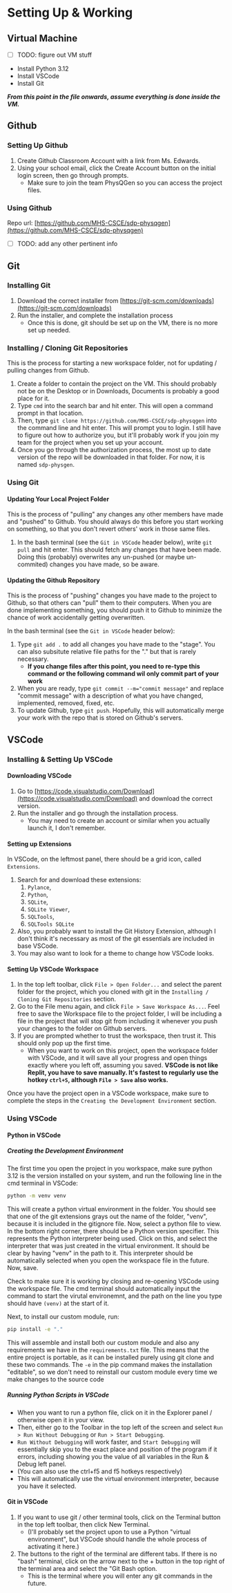 # Setting Up & Working

## Virtual Machine

- [ ] TODO: figure out VM stuff

- Install Python 3.12
- Install VSCode
- Install Git

***From this point in the file onwards, assume everything is done inside the VM.***

## Github

### Setting Up Github

1. Create Github Classroom Account with a link from Ms. Edwards.
2. Using your school email, click the Create Account button on the initial login screen, then go through prompts.
   - Make sure to join the team PhysQGen so you can access the project files.

### Using Github

Repo url: [https://github.com/MHS-CSCE/sdp-physqgen](https://github.com/MHS-CSCE/sdp-physqgen)

- [ ] TODO: add any other pertinent info

## Git

### Installing Git

1. Download the correct installer from [https://git-scm.com/downloads](https://git-scm.com/downloads)
2. Run the installer, and complete the installation process
    - Once this is done, git should be set up on the VM, there is no more set up needed.

### Installing / Cloning Git Repositories

This is the process for starting a new workspace folder, not for updating / pulling changes from Github.

1. Create a folder to contain the project on the VM. This should probably not be on the Desktop or in Downloads, Documents is probably a good place for it.
2. Type `cmd` into the search bar and hit enter. This will open a command prompt in that location.
3. Then, type `git clone https://github.com/MHS-CSCE/sdp-physqgen` into the command line and hit enter. This will prompt you to login. I still have to figure out how to authorize you, but it'll probably work if you join my team for the project when you set up your account.
4. Once you go through the authorization process, the most up to date version of the repo will be downloaded in that folder. For now, it is named `sdp-physgen`.

### Using Git

#### Updating Your Local Project Folder

This is the process of "pulling" any changes any other members have made and "pushed" to Github. You should always do this before you start working on something, so that you don't revert others' work in those same files.

1. In the bash terminal (see the `Git in VSCode` header below), write `git pull` and hit enter. This should fetch any changes that have been made. Doing this (probably) overwrites any un-pushed (or maybe un-commited) changes you have made, so be aware.

#### Updating the Github Repository

This is the process of "pushing" changes you have made to the project to Github, so that others can "pull" them to their computers. When you are done implementing something, you should push it to Github to minimize the chance of work accidentally getting overwritten.

In the bash terminal (see the `Git in VSCode` header below):

1. Type `git add .` to add all changes you have made to the "stage". You can also subsitute relative file paths for the "." but that is rarely necessary.
    - **If you change files after this point, you need to re-type this command or the following command wil only commit part of your work**
2. When you are ready, type `git commit --m="commit message"` and replace "commit message" with a description of what you have changed, implemented, removed, fixed, etc.
3. To update Github, type `git push`. Hopefully, this will automatically merge your work with the repo that is stored on Github's servers.

## VSCode

### Installing & Setting Up VSCode

#### Downloading VSCode

1. Go to [https://code.visualstudio.com/Download](https://code.visualstudio.com/Download) and download the correct version.
2. Run the installer and go through the installation process.
    - You may need to create an account or similar when you actually launch it, I don't remember.

#### Setting up Extensions

In VSCode, on the leftmost panel, there should be a grid icon, called `Extensions`.

1. Search for and download these extensions:
    1. `Pylance`,
    2. `Python`,
    3. `SQLite`,
    4. `SQLite Viewer`,
    5. `SQLTools`,
    6. `SQLTools SQLite`
2. Also, you probably want to install the Git History Extension, although I don't think it's necessary as most of the git essentials are included in base VSCode.
3. You may also want to look for a theme to change how VSCode looks.

#### Setting Up VSCode Workspace

1. In the top left toolbar, click `File > Open Folder...` and select the parent folder for the project, which you cloned with git in the `Installing / Cloning Git Repositories` section.
2. Go to the File menu again, and click `File > Save Workspace As...`. Feel free to save the Workspace file to the project folder, I will be including a file in the project that will stop git from including it whenever you push your changes to the folder on Github servers.
3. If you are prompted whether to trust the workspace, then trust it. This should only pop up the first time.
    - When you want to work on this project, open the workspace folder with VSCode, and it will save all your progress and open things exactly where you left off, assuming you saved. **VSCode is not like Replit, you have to save manually. It's fastest to regularly use the hotkey `ctrl+S`, although `File > Save` also works.**

Once you have the project open in a VSCode workspace, make sure to complete the steps in the `Creating the Development Environment` section.

### Using VSCode

#### Python in VSCode

##### Creating the Development Environment

The first time you open the project in you workspace, make sure python 3.12 is the version installed on your system, and run the following line in the cmd terminal in VSCode:

```cmd
python -m venv venv
```

This will create a python virtual environment in the folder. You should see that one of the git extensions grays out the name of the folder, "venv", because it is included in the gitignore file. Now, select a python file to view. In the bottom right corner, there should be a Python version specifier. This represents the Python interpreter being used. Click on this, and select the interpreter that was just created in the virtual environment. It should be clear by having "venv" in the path to it. This interpreter should be automatically selected when you open the workspace file in the future. Now, save.

Check to make sure it is working by closing and re-opening VSCode using the workspace file. The cmd terminal should automatically input the command to start the virutal environemnt, and the path on the line you type should have `(venv)` at the start of it.

Next, to install our custom module, run:

```cmd
pip install -e "."
```

This will assemble and install both our custom module and also any requirements we have in the `requirements.txt` file. This means that the entire project is portable, as it can be installed purely using git clone and these two commands. The `-e` in the pip command makes the installation "editable", so we don't need to reinstall our custom module every time we make changes to the source code

##### Running Python Scripts in VSCode

- When you want to run a python file, click on it in the Explorer panel / otherwise open it in your view.
- Then, either go to the Toolbar in the top left of the screen and select `Run > Run Without Debugging` or `Run > Start Debugging`.
- `Run Without Debugging` will work faster, and `Start Debugging` will essentially skip you to the exact place and position of the program if it errors, including showing you the value of all variables in the Run & Debug left panel.
- (You can also use the ctrl+f5 and f5 hotkeys respectively)
- This will automatically use the virtual environment interpreter, because you have it selected.

#### Git in VSCode

1. If you want to use git / other terminal tools, click on the Terminal button in the top left toolbar, then click New Terminal.
    - (I'll probably set the project upon to use a Python "virtual environment", but VSCode should handle the whole process of activating it here.)
2. The buttons to the right of the terminal are different tabs. If there is no "bash" terminal, click on the arrow next to the + button in the top right of the terminal area and select the "Git Bash option.
    - This is the terminal where you will enter any git commands in the future.
